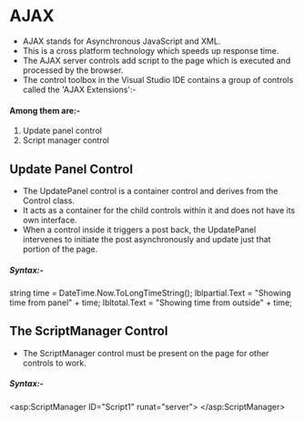 # AJAX
* AJAX stands for Asynchronous JavaScript and XML.
* This is a cross platform technology which speeds up response time.
* The AJAX server controls add script to the page which is executed and processed by the browser.
* The control toolbox in the Visual Studio IDE contains a group of controls called the 'AJAX Extensions':-
#### Among them are:-
1. Update panel control
2. Script manager control

## Update Panel Control
* The UpdatePanel control is a container control and derives from the Control class.
* It acts as a container for the child controls within it and does not have its own interface.
* When a control inside it triggers a post back, the UpdatePanel intervenes to initiate the post asynchronously and update just that portion of the page.
##### Syntax:-
string time = DateTime.Now.ToLongTimeString();
lblpartial.Text = "Showing time from panel" + time;
lbltotal.Text = "Showing time from outside" + time;

## The ScriptManager Control
* The ScriptManager control  must be present on the page for other controls to work.
##### Syntax:-
<asp:ScriptManager ID="Script1" runat="server">
</asp:ScriptManager>
